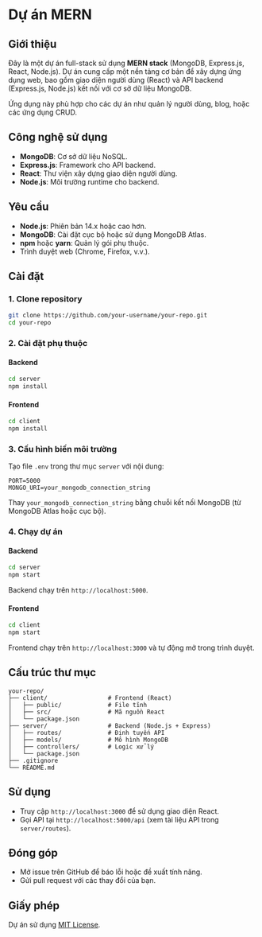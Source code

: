 # Dự án MERN

## Giới thiệu
Đây là một dự án full-stack sử dụng **MERN stack** (MongoDB, Express.js, React, Node.js). Dự án cung cấp một nền tảng cơ bản để xây dựng ứng dụng web, bao gồm giao diện người dùng (React) và API backend (Express.js, Node.js) kết nối với cơ sở dữ liệu MongoDB.

Ứng dụng này phù hợp cho các dự án như quản lý người dùng, blog, hoặc các ứng dụng CRUD.

## Công nghệ sử dụng
- **MongoDB**: Cơ sở dữ liệu NoSQL.
- **Express.js**: Framework cho API backend.
- **React**: Thư viện xây dựng giao diện người dùng.
- **Node.js**: Môi trường runtime cho backend.

## Yêu cầu
- **Node.js**: Phiên bản 14.x hoặc cao hơn.
- **MongoDB**: Cài đặt cục bộ hoặc sử dụng MongoDB Atlas.
- **npm** hoặc **yarn**: Quản lý gói phụ thuộc.
- Trình duyệt web (Chrome, Firefox, v.v.).

## Cài đặt

### 1. Clone repository
```bash
git clone https://github.com/your-username/your-repo.git
cd your-repo
```

### 2. Cài đặt phụ thuộc
#### Backend
```bash
cd server
npm install
```

#### Frontend
```bash
cd client
npm install
```

### 3. Cấu hình biến môi trường
Tạo file `.env` trong thư mục `server` với nội dung:
```env
PORT=5000
MONGO_URI=your_mongodb_connection_string
```
Thay `your_mongodb_connection_string` bằng chuỗi kết nối MongoDB (từ MongoDB Atlas hoặc cục bộ).

### 4. Chạy dự án
#### Backend
```bash
cd server
npm start
```
Backend chạy trên `http://localhost:5000`.

#### Frontend
```bash
cd client
npm start
```
Frontend chạy trên `http://localhost:3000` và tự động mở trong trình duyệt.

## Cấu trúc thư mục
```plaintext
your-repo/
├── client/                 # Frontend (React)
│   ├── public/             # File tĩnh
│   ├── src/                # Mã nguồn React
│   └── package.json
├── server/                 # Backend (Node.js + Express)
│   ├── routes/             # Định tuyến API
│   ├── models/             # Mô hình MongoDB
│   ├── controllers/        # Logic xử lý
│   └── package.json
├── .gitignore
└── README.md
```

## Sử dụng
- Truy cập `http://localhost:3000` để sử dụng giao diện React.
- Gọi API tại `http://localhost:5000/api` (xem tài liệu API trong `server/routes`).

## Đóng góp
- Mở issue trên GitHub để báo lỗi hoặc đề xuất tính năng.
- Gửi pull request với các thay đổi của bạn.

## Giấy phép
Dự án sử dụng [MIT License](LICENSE).
